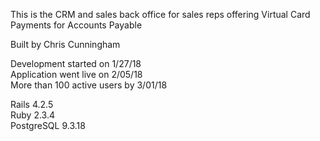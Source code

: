 This is the CRM and sales back office for sales reps offering Virtual Card Payments for Accounts Payable

Built by Chris Cunningham  

Development started on 1/27/18  
Application went live on 2/05/18  
More than 100 active users by 3/01/18  
  
Rails 4.2.5  
Ruby 2.3.4  
PostgreSQL 9.3.18